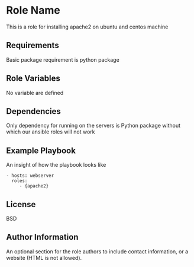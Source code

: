 Role Name
=========

This is a role for installing apache2 on ubuntu and centos machine

Requirements
------------

Basic package requirement is python package

Role Variables
--------------

No variable are defined 

Dependencies
------------

Only dependency for running on the servers is  Python package without which our ansible roles will not work

Example Playbook
----------------

An insight of how the playbook looks like

    - hosts: webserver
      roles:
         - {apache2}

License
-------

BSD

Author Information
------------------

An optional section for the role authors to include contact information, or a website (HTML is not allowed).
